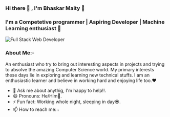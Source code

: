 ### Hi there 👋 , I'm Bhaskar Maity 👤

### I'm a Competetive programmer | Aspiring Developer | Machine Learning enthusiast 🤖

![Full Stack Web Developer](https://media.giphy.com/media/M9kgjEsLG6LMbYC9dl/giphy.gif)

### About Me:-
An enthusiast who try to bring out interesting aspects in projects and trying to absolve the amazing Computer Science world. My primary interests these days lie in exploring and learning new technical stuffs. I am an enthusiastic learner and believe in working hard and enjoying life too.❤

- 💬 Ask me about anythig, I'm happy to help!!.
- 😄 Pronouns: He/Him👦.
- ⚡ Fun fact: Working whole night, sleeping in day😎.
- 📫 How to reach me: [<img src="https://img.icons8.com/color/48/000000/linkedin.png" width="3.5%"/>](https://www.linkedin.com/in/bhaskar-maity-882653190/)

<!--
**Bhaskar-maity/Bhaskar-maity** is a ✨ _special_ ✨ repository because its `README.md` (this file) appears on your GitHub profile.

Here are some ideas to get you started:

- 🔭 I’m currently working on ...

- 🌱 I’m currently learning ...
- 👯 I’m looking to collaborate on ...
- 🤔 I’m looking for help with ...
- 💬 Ask me about ...
- 📫 How to reach me: ...
- 😄 Pronouns: ...
- ⚡ Fun fact: ...
-->
